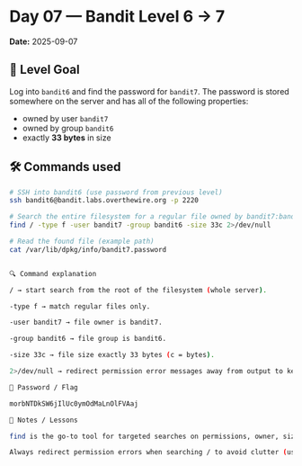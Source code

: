 # Day 07 — Bandit Level 6 → 7
**Date:** 2025-09-07

## 🔑 Level Goal
Log into `bandit6` and find the password for `bandit7`. The password is stored somewhere on the server and has all of the following properties:
- owned by user `bandit7`
- owned by group `bandit6`
- exactly **33 bytes** in size

## 🛠 Commands used
```bash
# SSH into bandit6 (use password from previous level)
ssh bandit6@bandit.labs.overthewire.org -p 2220

# Search the entire filesystem for a regular file owned by bandit7:bandit6 and 33 bytes in size
find / -type f -user bandit7 -group bandit6 -size 33c 2>/dev/null

# Read the found file (example path)
cat /var/lib/dpkg/info/bandit7.password


🔍 Command explanation

/ → start search from the root of the filesystem (whole server).

-type f → match regular files only.

-user bandit7 → file owner is bandit7.

-group bandit6 → file group is bandit6.

-size 33c → file size exactly 33 bytes (c = bytes).

2>/dev/null → redirect permission error messages away from output to keep results clean.

📌 Password / Flag

morbNTDkSW6jIlUc0ymOdMaLnOlFVAaj

🧠 Notes / Lessons

find is the go-to tool for targeted searches on permissions, owner, size, and name.

Always redirect permission errors when searching / to avoid clutter (using 2>/dev/null).
